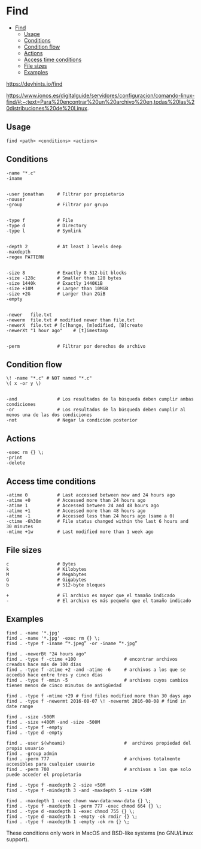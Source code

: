 # Find

<!-- TOC -->
* [Find](#find)
  * [Usage](#usage)
  * [Conditions](#conditions)
  * [Condition flow](#condition-flow)
  * [Actions](#actions)
  * [Access time conditions](#access-time-conditions)
  * [File sizes](#file-sizes)
  * [Examples](#examples)
<!-- TOC -->

https://devhints.io/find

https://www.ionos.es/digitalguide/servidores/configuracion/comando-linux-find/#:~:text=Para%20encontrar%20un%20archivo%20en,todas%20las%20distribuciones%20de%20Linux.

## Usage

`find <path> <conditions> <actions>`

## Conditions

```
-name "*.c"
-iname


-user jonathan     # Filtrar por propietario
-nouser
-group             # Filtrar por grupo 


-type f            # File
-type d            # Directory
-type l            # Symlink


-depth 2           # At least 3 levels deep
-maxdepth
-regex PATTERN


-size 8            # Exactly 8 512-bit blocks
-size -128c        # Smaller than 128 bytes
-size 1440k        # Exactly 1440KiB
-size +10M         # Larger than 10MiB
-size +2G          # Larger than 2GiB
-empty


-newer   file.txt
-newerm  file.txt # modified newer than file.txt
-newerX  file.txt # [c]hange, [m]odified, [B]create
-newerXt "1 hour ago"    # [t]imestamp


-perm              # Filtrar por derechos de archivo 
```

## Condition flow

```
\! -name "*.c" # NOT named "*.c"
\( x -or y \)


-and               # Los resultados de la búsqueda deben cumplir ambas condiciones
-or                # Los resultados de la búsqueda deben cumplir al menos una de las dos condiciones
-not               # Negar la condición posterior
```

## Actions

```
-exec rm {} \;
-print
-delete
```


## Access time conditions

```
-atime 0           # Last accessed between now and 24 hours ago
-atime +0          # Accessed more than 24 hours ago
-atime 1           # Accessed between 24 and 48 hours ago
-atime +1          # Accessed more than 48 hours ago
-atime -1          # Accessed less than 24 hours ago (same a 0)
-ctime -6h30m      # File status changed within the last 6 hours and 30 minutes
-mtime +1w         # Last modified more than 1 week ago
```

## File sizes
```
c                  # Bytes
k                  # Kilobytes
M                  # Megabytes
G                  # Gigabytes
b                  # 512-byte bloques

+                  # El archivo es mayor que el tamaño indicado
-                  # El archivo es más pequeño que el tamaño indicado
```

## Examples

```
find . -name '*.jpg'
find . -name '*.jpg' -exec rm {} \;
find . -type f -iname “*.jpeg” -or -iname “*.jpg”
```

```
find . -newerBt "24 hours ago"
find . -type f -ctime +100                  # encontrar archivos creados hace más de 100 días
find . -type f -atime +2 -and -atime -6     # archivos a los que se accedió hace entre tres y cinco días
find . -type f -mmin -5                     # archivos cuyos cambios tienen menos de cinco minutos de antigüedad
```

```
find . -type f -mtime +29 # find files modified more than 30 days ago
find . -type f -newermt 2016-08-07 \! -newermt 2016-08-08 # find in date range
```

```
find . -size -500M
find . -size +400M -and -size -500M
find . -type f -empty
find . -type d -empty
```


```
find . -user $(whoami)                      #  archivos propiedad del propio usuario
find . -group admin
find . -perm 777                            # archivos totalmente accesibles para cualquier usuario
find . -perm 700                            # archivos a los que solo puede acceder el propietario
```


```
find . -type f -maxdepth 2 -size +50M
find . -type f -mindepth 3 -and -maxdepth 5 -size +50M
```


```
find . -maxdepth 1 -exec chown www-data:www-data {} \;
find . -type f -maxdepth 1 -perm 777 -exec chmod 664 {} \;
find . -type d -maxdepth 1 -exec chmod 755 {} \;
find . -type d -maxdepth 1 -empty -ok rmdir {} \;
find . -type f -maxdepth 1 -empty -ok rm {} \;
```

These conditions only work in MacOS and BSD-like systems (no GNU/Linux support).


